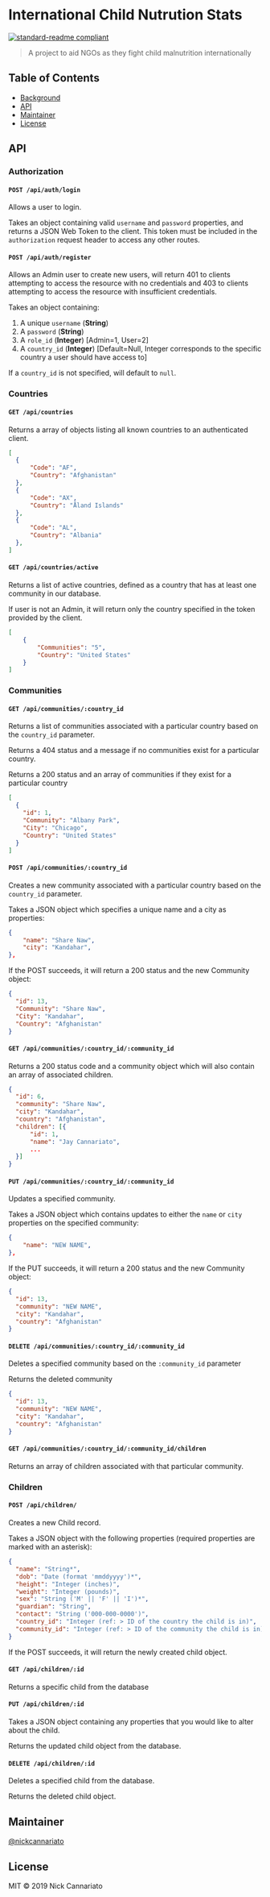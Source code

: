 # International Child Nutrution Stats

[![standard-readme compliant](https://img.shields.io/badge/standard--readme-OK-green.svg?style=flat-square)](https://github.com/RichardLitt/standard-readme)

> A project to aid NGOs as they fight child malnutrition internationally

## Table of Contents

- [Background](#background)
- [API](#api)
- [Maintainer](#maintainer)
- [License](#license)


## API

### Authorization

#### `POST /api/auth/login`

Allows a user to login.

Takes an object containing valid `username` and `password` properties, and returns a JSON Web Token to the client. This token must be included in the `authorization` request header to access any other routes.

#### `POST /api/auth/register`

Allows an Admin user to create new users, will return 401 to clients attempting to access the resource with no credentials and 403 to clients attempting to access the resource with insufficient credentials.

Takes an object containing:

1. A unique `username` (**String**)
2. A `password` (**String**)
3. A `role_id` (**Integer**) [Admin=1, User=2]
4. A `country_id` (**Integer**) [Default=Null, Integer corresponds to the specific country a user should have access to]

If a `country_id` is not specified, will default to `null`.

### Countries

#### `GET /api/countries`

Returns a array of objects listing all known countries to an authenticated client.

```json
[
  {
      "Code": "AF",
      "Country": "Afghanistan"
  },
  {
      "Code": "AX",
      "Country": "Åland Islands"
  },
  {
      "Code": "AL",
      "Country": "Albania"
  },
]
```

#### `GET /api/countries/active`

Returns a list of active countries, defined as a country that has at least one community in our database.

If user is not an Admin, it will return only the country specified in the token provided by the client.

```json
[
    {
        "Communities": "5",
        "Country": "United States"
    }
]
```

### Communities

#### `GET /api/communities/:country_id`

Returns a list of communities associated with a particular country based on the `country_id` parameter.

Returns a 404 status and a message if no communities exist for a particular country.

Returns a 200 status and an array of communities if they exist for a particular country

```json
[
  {
    "id": 1,
    "Community": "Albany Park",
    "City": "Chicago",
    "Country": "United States"
  }
]
```

#### `POST /api/communities/:country_id`

Creates a new community associated with a particular country based on the `country_id` parameter.

Takes a JSON object which specifies a unique name and a city as properties:

```json
{
    "name": "Share Naw",
    "city": "Kandahar",
},
```

If the POST succeeds, it will return a 200 status and the new Community object:

```json
{
  "id": 13,
  "Community": "Share Naw",
  "City": "Kandahar",
  "Country": "Afghanistan"
}
```

#### `GET /api/communities/:country_id/:community_id`

Returns a 200 status code and a community object which will also contain an array of associated children.

```json
{
  "id": 6,
  "community": "Share Naw",
  "city": "Kandahar",
  "country": "Afghanistan",
  "children": [{
      "id": 1,
      "name": "Jay Cannariato",
      ...
  }]
}
```

#### `PUT /api/communities/:country_id/:community_id`

Updates a specified community.

Takes a JSON object which contains updates to either the `name` or `city` properties on the specified community:

```json
{
    "name": "NEW NAME",
},
```

If the PUT succeeds, it will return a 200 status and the new Community object:

```json
{
  "id": 13,
  "community": "NEW NAME",
  "city": "Kandahar",
  "country": "Afghanistan"
}
```

#### `DELETE /api/communities/:country_id/:community_id`

Deletes a specified community based on the `:community_id` parameter

Returns the deleted community

```json
{
  "id": 13,
  "community": "NEW NAME",
  "city": "Kandahar",
  "country": "Afghanistan"
}
```

#### `GET /api/communities/:country_id/:community_id/children`

Returns an array of children associated with that particular community.

### Children

#### `POST /api/children/`

Creates a new Child record.

Takes a JSON object with the following properties (required properties are marked with an asterisk):

```json
{
  "name": "String*",
  "dob": "Date (format 'mmddyyyy')*",
  "height": "Integer (inches)",
  "weight": "Integer (pounds)",
  "sex": "String ('M' || 'F' || 'I')*",
  "guardian": "String",
  "contact": "String ('000-000-0000')",
  "country_id": "Integer (ref: > ID of the country the child is in)",
  "community_id": "Integer (ref: > ID of the community the child is in)"
}
```

If the POST succeeds, it will return the newly created child object.

#### `GET /api/children/:id`

Returns a specific child from the database

#### `PUT /api/children/:id`

Takes a JSON object containing any properties that you would like to alter about the child.

Returns the updated child object from the database.

#### `DELETE /api/children/:id`

Deletes a specified child from the database.

Returns the deleted child object.

## Maintainer

[@nickcannariato](https://github.com/nickcannariato)

## License

MIT © 2019 Nick Cannariato
